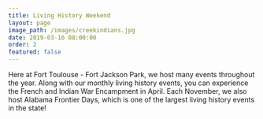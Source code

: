 ```yaml
---
title: Living History Weekend
layout: page
image_path: /images/creekindians.jpg
date: 2019-03-16 08:00:00
order: 2
featured: false
---
```



Here at Fort Toulouse - Fort Jackson Park, we host many events throughout the year. Along with our monthly living history events, you can experience the French and Indian War Encampment in April. Each November, we also host Alabama Frontier Days, which is one of the largest living history events in the state!